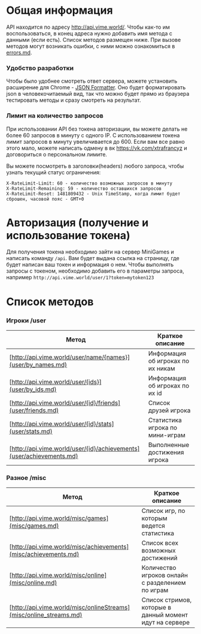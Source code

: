 Общая информация
================
API находится по адресу http://api.vime.world/. Чтобы как-то им воспользоваться, в конец адреса нужно добавить имя метода с данными (если есть). Список методов размещен ниже. При вызове методов могут возникать ошибки, с ними можно ознакомиться в [errors.md](errors.md).

### Удобство разработки
Чтобы было удобнее смотреть ответ сервера, можете установить расширение для Chrome - [JSON Formatter](https://chrome.google.com/webstore/detail/json-formatter/bcjindcccaagfpapjjmafapmmgkkhgoa). Оно будет форматировать json в человекочитаемый вид, так что можно будет прямо из браузера тестировать методы и сразу смотреть на результат.

### Лимит на количество запросов
При использовании API без токена авторизации, вы можете делать не более 60 запросов в минуту с одного IP. С использованием токена лимит запросов в минуту увеличивается до 600. Если вам все равно этого мало, можете написать одмену в вк https://vk.com/xtrafrancyz и договориться о персональном лимите.

Вы можете посмотреть в заголовки(headers) любого запроса, чтобы узнать текущий статус ограничения:
```
X-RateLimit-Limit: 60 - количество возможных запросов в минуту
X-RateLimit-Remaining: 59 - количество оставшихся запросов
X-RateLimit-Reset: 1481809432 - Unix TimeStamp, когда лимит будет сброшен, часовой пояс - GMT+0
```

Авторизация (получение и использование токена)
==============================================
Для получения токена необходимо зайти на сервер MiniGames и написать команду `/api`. Вам будет выдана ссылка на страницу, где будет написан ваш токен и информация о нем.
Чтобы выполнять запросы с токеном, необходимо добавить его в параметры запроса, например `http://api.vime.world/user/1?token=mytoken123`


Список методов
==============
### Игроки /user
| Метод                                         | Краткое описание                          |
| --------------------------------------------- | ----------------------------------------- |
|[http://api.vime.world/user/name/{names}](user/by_names.md)          | Информация об игроках по их никам  |
|[http://api.vime.world/user/{ids}](user/by_ids.md)                   | Информация об игроках по их id     |
|[http://api.vime.world/user/{id}/friends](user/friends.md)           | Список друзей игрока               |
|[http://api.vime.world/user/{id}/stats](user/stats.md)               | Статистика игрока по мини-играм    |
|[http://api.vime.world/user/{id}/achievements](user/achievements.md) | Выполненные достижения игрока      |

### Разное /misc
| Метод                                         | Краткое описание                          |
| --------------------------------------------- | ----------------------------------------- |
|[http://api.vime.world/misc/games](misc/games.md)                  | Список игр, по которым ведется статистика        |
|[http://api.vime.world/misc/achievements](misc/achievements.md)    | Список всех возможных достижений                 |
|[http://api.vime.world/misc/online](misc/online.md)                | Количество игроков онлайн с разделением по играм |
|[http://api.vime.world/misc/onlineStreams](misc/online_streams.md) | Список стримов, которые в данный момент идут на сервере |

